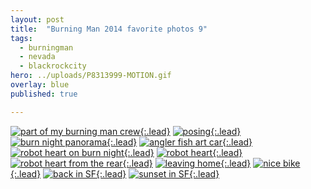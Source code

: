 ```yaml
---
layout: post
title:  "Burning Man 2014 favorite photos 9"
tags:
  - burningman
  - nevada
  - blackrockcity
hero: ../uploads/P8313999-MOTION.gif
overlay: blue
published: true

---
```


[![part of my burning man crew](../uploads/P8314005_optimized.jpg){:.lead}](../uploads/P8314005.jpg)
[![posing](../uploads/P8313999-MOTION.gif){:.lead}](../uploads/P8313999-MOTION.gif)
[![burn night panorama](../uploads/P8314009-PANO_optimized.jpg){:.lead}](../uploads/P8314009-PANO.jpg)
[![angler fish art car](../uploads/P8314034_optimized.jpg){:.lead}](../uploads/P8314034.jpg)
[![robot heart on burn night](../uploads/P8314040-MOTION.gif){:.lead}](../uploads/P8314040-MOTION.gif)
[![robot heart](../uploads/P8314052_optimized.jpg){:.lead}](../uploads/P8314052.jpg)
[![robot heart from the rear](../uploads/P8314055_optimized.jpg){:.lead}](../uploads/P8314055.jpg)
[![leaving home](../uploads/P8314072_optimized.jpg){:.lead}](../uploads/P8314072.jpg)
[![nice bike](../uploads/P8314075_optimized.jpg){:.lead}](../uploads/P8314075.jpg)
[![back in SF](../uploads/IMAG2241_optimized.jpg){:.lead}](../uploads/IMAG2241.jpg)
[![sunset in SF](../uploads/IMAG2243_optimized.jpg){:.lead}](../uploads/IMAG2243.jpg)

